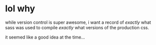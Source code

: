 # lol why

while version control is super awesome, i want a record of *exactly* what sass was used to compile *exactly* what versions of the production css.

it seemed like a good idea at the time...